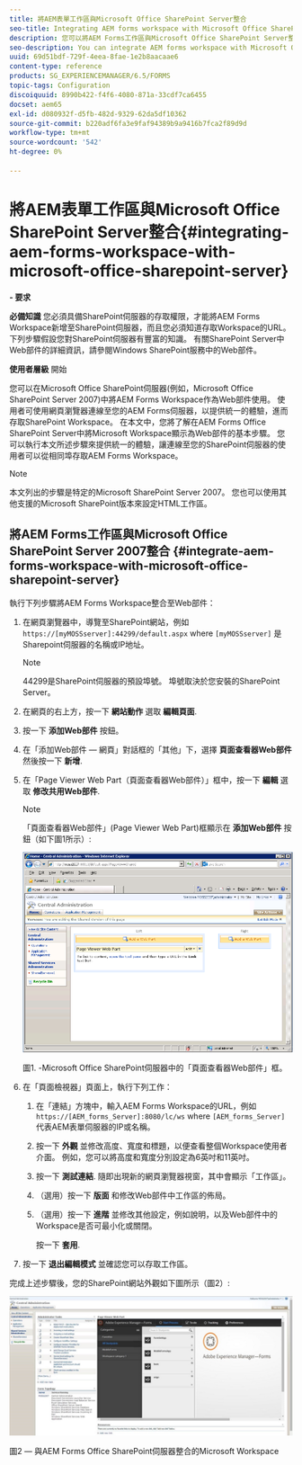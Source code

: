 ```yaml
---
title: 將AEM表單工作區與Microsoft Office SharePoint Server整合
seo-title: Integrating AEM forms workspace with Microsoft Office SharePoint Server
description: 您可以將AEM Forms工作區與Microsoft Office SharePoint Server整合。
seo-description: You can integrate AEM forms workspace with Microsoft Office SharePoint Server.
uuid: 69d51bdf-729f-4eea-8fae-1e2b8aacaae6
content-type: reference
products: SG_EXPERIENCEMANAGER/6.5/FORMS
topic-tags: Configuration
discoiquuid: 8990b422-f4f6-4080-871a-33cdf7ca6455
docset: aem65
exl-id: d080932f-d5fb-482d-9329-62da5df10362
source-git-commit: b220adf6fa3e9faf94389b9a9416b7fca2f89d9d
workflow-type: tm+mt
source-wordcount: '542'
ht-degree: 0%

---
```


# 將AEM表單工作區與Microsoft Office SharePoint Server整合{#integrating-aem-forms-workspace-with-microsoft-office-sharepoint-server}

**- 要求**

**必備知識**
您必須具備SharePoint伺服器的存取權限，才能將AEM Forms Workspace新增至SharePoint伺服器，而且您必須知道存取Workspace的URL。 下列步驟假設您對SharePoint伺服器有豐富的知識。 有關SharePoint Server中Web部件的詳細資訊，請參閱Windows SharePoint服務中的Web部件。

**使用者層級**
開始

您可以在Microsoft Office SharePoint伺服器(例如，Microsoft Office SharePoint Server 2007)中將AEM Forms Workspace作為Web部件使用。 使用者可使用網頁瀏覽器連線至您的AEM Forms伺服器，以提供統一的體驗，進而存取SharePoint Workspace。 在本文中，您將了解在AEM Forms Office SharePoint Server中將Microsoft Workspace顯示為Web部件的基本步驟。 您可以執行本文所述步驟來提供統一的體驗，讓連線至您的SharePoint伺服器的使用者可以從相同埠存取AEM Forms Workspace。

>[!NOTE]
>
>本文列出的步驟是特定的Microsoft SharePoint Server 2007。 您也可以使用其他支援的Microsoft SharePoint版本來設定HTML工作區。

## 將AEM Forms工作區與Microsoft Office SharePoint Server 2007整合 {#integrate-aem-forms-workspace-with-microsoft-office-sharepoint-server}

執行下列步驟將AEM Forms Workspace整合至Web部件：

1. 在網頁瀏覽器中，導覽至SharePoint網站，例如 `https://[myMOSSserver]:44299/default.aspx` where `[myMOSSserver]` 是Sharepoint伺服器的名稱或IP地址。

   >[!NOTE]
   >
   >44299是SharePoint伺服器的預設埠號。 埠號取決於您安裝的SharePoint Server。

1. 在網頁的右上方，按一下 **網站動作** 選取 **編輯頁面**.
1. 按一下 **添加Web部件** 按鈕。
1. 在「添加Web部件 — 網頁」對話框的「其他」下，選擇 **頁面查看器Web部件** 然後按一下 **新增**.
1. 在「Page Viewer Web Part（頁面查看器Web部件）」框中，按一下 **編輯** 選取 **修改共用Web部件**.

   >[!NOTE]
   >
   >「頁面查看器Web部件」(Page Viewer Web Part)框顯示在 **添加Web部件** 按鈕（如下圖1所示）:

   ![Microsoft Office SharePoint伺服器中的「頁面查看器Web部件」框。](assets/page-viewer-web-part-box-in-microsoft-office-sharepoint-server.png)

   圖1. -Microsoft Office SharePoint伺服器中的「頁面查看器Web部件」框。

1. 在「頁面檢視器」頁面上，執行下列工作：

   1. 在「連結」方塊中，輸入AEM Forms Workspace的URL，例如 `https://[AEM_forms_Server]:8080/lc/ws` where `[AEM_forms_Server]` 代表AEM表單伺服器的IP或名稱。
   1. 按一下 **外觀** 並修改高度、寬度和標題，以便查看整個Workspace使用者介面。 例如，您可以將高度和寬度分別設定為6英吋和11英吋。
   1. 按一下 **測試連結**. 隨即出現新的網頁瀏覽器視窗，其中會顯示「工作區」。
   1. （選用）按一下 **版面** 和修改Web部件中工作區的佈局。
   1. （選用）按一下 **進階** 並修改其他設定，例如說明，以及Web部件中的Workspace是否可最小化或關閉。

      按一下 **套用**.

1. 按一下 **退出編輯模式** 並確認您可以存取工作區。

完成上述步驟後，您的SharePoint網站外觀如下圖所示（圖2）:

![AEM Forms Workspace與Microsoft Office SharePoint Server整合](assets/aem-forms-workspace.jpg)

圖2 — 與AEM Forms Office SharePoint伺服器整合的Microsoft Workspace
